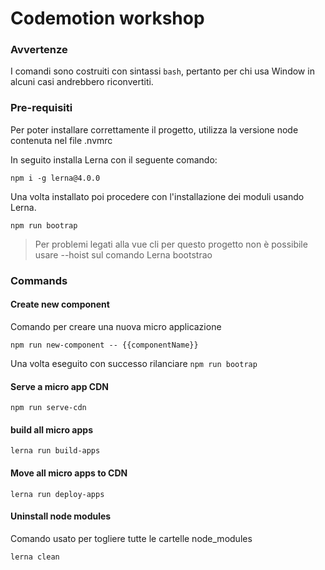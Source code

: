 # Codemotion workshop

### Avvertenze
I comandi sono costruiti con sintassi `bash`, pertanto per chi usa Window in alcuni casi andrebbero riconvertiti.

### Pre-requisiti
Per poter installare correttamente il progetto, utilizza la versione node contenuta nel file .nvmrc

In seguito installa Lerna con il seguente comando:

```shell
npm i -g lerna@4.0.0
```

Una volta installato poi procedere con l'installazione dei moduli usando Lerna.

```shell
npm run bootrap
```
> Per problemi legati alla vue cli per questo progetto non è possibile usare --hoist sul comando Lerna bootstrao

### Commands
####  Create new component
Comando per creare una nuova micro applicazione
```shell
npm run new-component -- {{componentName}}
```
Una volta eseguito con successo rilanciare `npm run bootrap`
#### Serve a micro app CDN

```shell
npm run serve-cdn
```
#### build all micro apps
```shell
lerna run build-apps
```
#### Move all micro apps to CDN
```shell
lerna run deploy-apps
```
#### Uninstall node modules
Comando usato per togliere tutte le cartelle node_modules
```shell
lerna clean
```

